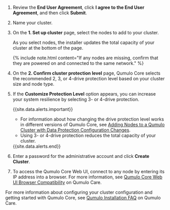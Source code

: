 1. Review the **End User Agreement**, click **I agree to the End User Agreement**, and then click **Submit**.

1. Name your cluster.

1. On the **1. Set up cluster** page, select the nodes to add to your cluster.

   As you select nodes, the installer updates the total capacity of your cluster at the bottom of the page.

   {% include note.html content="If any nodes are missing, confirm that they are powered on and connected to the same network." %}

1. On the **2. Confirm cluster protection level** page, Qumulo Core selects the recommended 2, 3, or 4-drive protection level based on your cluster size and node type.

1. If the **Customize Protection Level** option appears, you can increase your system resilience by selecting 3- or 4-drive protection.

   {{site.data.alerts.important}}
   <ul>
     <li>For information about how changing the drive protection level works in different versions of Qumulo Core, see <a href="/administrator-guide/protecting-data/adding-nodes-with-data-protection-changes.html">Adding Nodes to a Qumulo Cluster with Data Protection Configuration Changes</a>.</li>
     <li>Using 3- or 4-drive protection reduces the total capacity of your cluster.</li>
   </ul>
   {{site.data.alerts.end}}

1. Enter a password for the administrative account and click **Create Cluster**.

1. To access the Qumulo Core Web UI, connect to any node by entering its IP address into a browser. For more information, see [Qumulo Core Web UI Browser Compatibility](https://care.qumulo.com/hc/en-us/articles/115013902267) on Qumulo Care.

For more information about configuring your cluster configuration and getting started with Qumulo Core, see [Qumulo Installation FAQ](https://care.qumulo.com/hc/en-us/articles/115008010087) on Qumulo Care.
